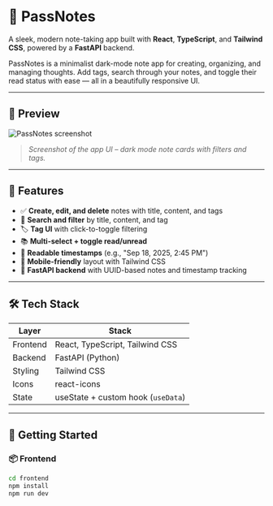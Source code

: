 # 📝 PassNotes

A sleek, modern note-taking app built with **React**, **TypeScript**, and **Tailwind CSS**, powered by a **FastAPI** backend.

PassNotes is a minimalist dark-mode note app for creating, organizing, and managing thoughts. Add tags, search through your notes, and toggle their read status with ease — all in a beautifully responsive UI.

---

## 📸 Preview

![PassNotes screenshot](screenshot.png)

> _Screenshot of the app UI – dark mode note cards with filters and tags._

---

## 🚀 Features

- ✅ **Create, edit, and delete** notes with title, content, and tags
- 🔎 **Search and filter** by title, content, and tag
- 🏷️ **Tag UI** with click-to-toggle filtering
- 📚 **Multi-select + toggle read/unread**
- 📅 **Readable timestamps** (e.g., "Sep 18, 2025, 2:45 PM")
- 📱 **Mobile-friendly** layout with Tailwind CSS
- 💨 **FastAPI backend** with UUID-based notes and timestamp tracking

---

## 🛠️ Tech Stack

| Layer     | Stack                        |
|-----------|------------------------------|
| Frontend  | React, TypeScript, Tailwind CSS |
| Backend   | FastAPI (Python)             |
| Styling   | Tailwind CSS                 |
| Icons     | react-icons                  |
| State     | useState + custom hook (`useData`) |

---

## 🧪 Getting Started

### 📦 Frontend

```bash
cd frontend
npm install
npm run dev
